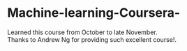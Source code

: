 # Machine-learning-Coursera-
Learned this course from October to late November. <br />
Thanks to Andrew Ng for providing such excellent course!.
